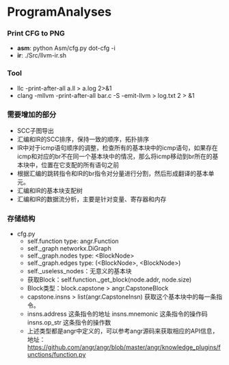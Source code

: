 # ProgramAnalyses

### Print CFG to PNG
- **asm**: python Asm/cfg.py dot-cfg -i <binary>
- **ir**: ./Src/llvm-ir.sh <dir> <prefix> <opt-level>

### Tool
- llc -print-after-all a.ll > a.log 2>&1
- clang -mllvm -print-after-all bar.c -S -emit-llvm > log.txt 2 > &1

### 需要增加的部分
- SCC子图导出
- 汇编和IR的SCC排序，保持一致的顺序，拓扑排序
- IR中对于icmp语句顺序的调整，检查所有的基本块中的icmp语句，如果存在icmp和对应的br不在同一个基本块中的情况，那么将icmp移动到br所在的基本块中，位置在它支配的所有语句之前
- 根据汇编的跳转指令和IR的br指令对分量进行分割，然后形成翻译的基本单元。
- 汇编和IR的基本块支配树
- 汇编和IR的数据流分析，主要是针对变量、寄存器和内存

### 存储结构
- cfg.py
  - self.function type: angr.Function
  - self._graph networkx.DiGraph
  - self._graph.nodes type: \<BlockNode\>
  - self._graph.edges type: (\<BlockNode\>, \<BlockNode\>)
  - self._useless_nodes：无意义的基本块
  - 获取Block：self.function._get_block(node.addr, node.size)
  - Block类型：block.capstone > angr.CapstoneBlock
  - capstone.insns > list(angr.CapstoneInsn) 获取这个基本块中的每一条指令。
  - insns.address 这条指令的地址 insns.mnemonic 这条指令的操作码 insns.op_str 这条指令的操作数
  - 上述类型都是angr中定义的，可以参考angr源码来获取相应的API信息，地址：https://github.com/angr/angr/blob/master/angr/knowledge_plugins/functions/function.py
